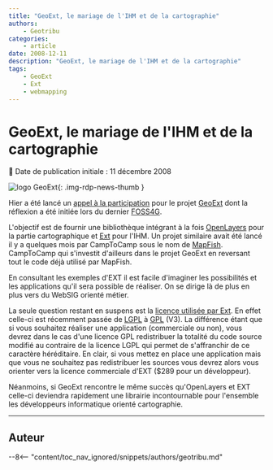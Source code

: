 ```yaml
---
title: "GeoExt, le mariage de l'IHM et de la cartographie"
authors:
    - Geotribu
categories:
    - article
date: 2008-12-11
description: "GeoExt, le mariage de l'IHM et de la cartographie"
tags:
    - GeoExt
    - Ext
    - webmapping
---
```


# GeoExt, le mariage de l'IHM et de la cartographie

:calendar: Date de publication initiale : 11 décembre 2008

![logo GeoExt](https://cdn.geotribu.fr/img/logos-icones/logiciels_librairies/geoext.png "logo GeoExt"){: .img-rdp-news-thumb }

Hier a été lancé un [appel à la participation](http://www.geoext.org/trac/geoext/wiki/CallParticipation) pour le projet [GeoExt](https://www.geoext.org/ "GeoExt") dont la réflexion a été initiée lors du dernier [FOSS4G](http://conference.osgeo.org/index.php/foss4g/2008 "FOSS4G 2008").

L'objectif est de fournir une bibliothèque intégrant à la fois [OpenLayers](https://openlayers.org/) pour la partie cartographique et [Ext](http://extjs.com/) pour l'IHM. Un projet similaire avait été lancé il y a quelques mois par CampToCamp sous le nom de [MapFish](http://trac.mapfish.org/trac/mapfish/wiki/Home). CampToCamp qui s'investit d'ailleurs dans le projet GeoExt en reversant tout le code déjà utilisé par MapFish.

En consultant les exemples d'EXT il est facile d'imaginer les possibilités et les applications qu'il sera possible de réaliser. On se dirige là de plus en plus vers du WebSIG orienté métier.

La seule question restant en suspens est la [licence utilisée par Ext](http://extjs.com/products/license.php). En effet celle-ci est récemment passée de [LGPL](https://fr.wikipedia.org/wiki/Licence_publique_g%C3%A9n%C3%A9rale_limit%C3%A9e_GNU) à [GPL](https://fr.wikipedia.org/wiki/Licence_publique_g%C3%A9n%C3%A9rale_GNU) (V3). La différence étant que si vous souhaitez réaliser une application (commerciale ou non), vous devrez dans le cas d'une licence GPL redistribuer la totalité du code source modifié au contraire de la licence LGPL qui permet de s'affranchir de ce caractère héréditaire. En clair, si vous mettez en place une application mais que vous ne souhaitez pas redistribuer les sources vous devrez alors vous orienter vers la licence commerciale d'EXT ($289 pour un développeur).

Néanmoins, si GeoExt rencontre le même succès qu'OpenLayers et EXT celle-ci deviendra rapidement une librairie incontournable pour l'ensemble les développeurs informatique orienté cartographie.

----

## Auteur

--8<-- "content/toc_nav_ignored/snippets/authors/geotribu.md"
